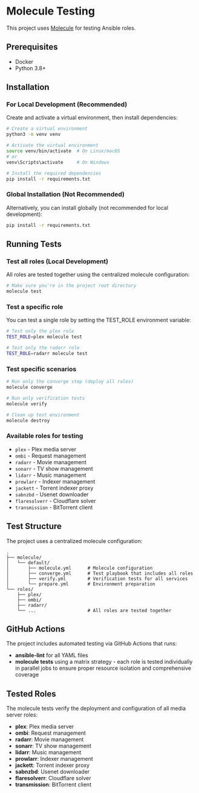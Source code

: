 # Molecule Testing

This project uses [Molecule](https://molecule.readthedocs.io/) for testing Ansible roles.

## Prerequisites

- Docker
- Python 3.8+

## Installation

### For Local Development (Recommended)

Create and activate a virtual environment, then install dependencies:

```bash
# Create a virtual environment
python3 -m venv venv

# Activate the virtual environment
source venv/bin/activate  # On Linux/macOS
# or
venv\Scripts\activate     # On Windows

# Install the required dependencies
pip install -r requirements.txt
```

### Global Installation (Not Recommended)

Alternatively, you can install globally (not recommended for local development):

```bash
pip install -r requirements.txt
```

## Running Tests

### Test all roles (Local Development)

All roles are tested together using the centralized molecule configuration:

```bash
# Make sure you're in the project root directory
molecule test
```

### Test a specific role

You can test a single role by setting the TEST_ROLE environment variable:

```bash
# Test only the plex role
TEST_ROLE=plex molecule test

# Test only the radarr role  
TEST_ROLE=radarr molecule test
```

### Test specific scenarios

```bash
# Run only the converge step (deploy all roles)
molecule converge

# Run only verification tests
molecule verify

# Clean up test environment
molecule destroy
```

### Available roles for testing

- `plex` - Plex media server
- `ombi` - Request management  
- `radarr` - Movie management
- `sonarr` - TV show management
- `lidarr` - Music management
- `prowlarr` - Indexer management
- `jackett` - Torrent indexer proxy
- `sabnzbd` - Usenet downloader
- `flaresolverr` - Cloudflare solver
- `transmission` - BitTorrent client

## Test Structure

The project uses a centralized molecule configuration:

```
.
├── molecule/
│   └── default/
│       ├── molecule.yml      # Molecule configuration
│       ├── converge.yml      # Test playbook that includes all roles
│       ├── verify.yml        # Verification tests for all services
│       └── prepare.yml       # Environment preparation
└── roles/
    ├── plex/
    ├── ombi/
    ├── radarr/
    └── ...                   # All roles are tested together
```

## GitHub Actions

The project includes automated testing via GitHub Actions that runs:
- **ansible-lint** for all YAML files
- **molecule tests** using a matrix strategy - each role is tested individually in parallel jobs to ensure proper resource isolation and comprehensive coverage

## Tested Roles

The molecule tests verify the deployment and configuration of all media server roles:

- **plex**: Plex media server
- **ombi**: Request management
- **radarr**: Movie management
- **sonarr**: TV show management  
- **lidarr**: Music management
- **prowlarr**: Indexer management
- **jackett**: Torrent indexer proxy
- **sabnzbd**: Usenet downloader
- **flaresolverr**: Cloudflare solver
- **transmission**: BitTorrent client